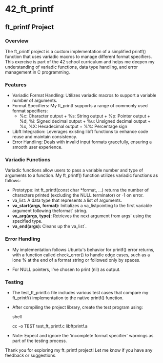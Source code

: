 # 42_ft_printf

## ft_printf Project

### Overview

The ft_printf project is a custom implementation of a simplified printf() function that uses variadic macros to manage different format specifiers. This exercise is part of the 42 school curriculum and helps me deepen my understanding of variadic functions, data type handling, and error management in C programming.

### Features

+ Variadic Format Handling: Utilizes variadic macros to support a variable number of arguments.
+ Format Specifiers: My ft_printf supports a range of commonly used format specifiers:
  + %c: Character output
        + %s: String output
        + %p: Pointer output
        + %d, %i: Signed decimal output
        + %u: Unsigned decimal output
        + %x, %X: Hexadecimal output
        + %%: Percentage sign
+ Libft Integration: Leverages existing libft functions to enhance code reuse and maintain consistency.
+ Error Handling: Deals with invalid input formats gracefully, ensuring a smooth user experience.

### Variadic Functions

Variadic functions allow users to pass a variable number and type of arguments to a function. My ft_printf() function utilizes variadic functions as follows:

+ Prototype: int ft_printf(const char *format, ...) returns the number of characters printed (excluding the NULL terminator) or -1 on error.
+ va_list: A data type that represents a list of arguments.
+ **va_start(args, format):** Initializes a va_listpointing to the first variable argument following theformat` string.
+ **va_arg(args, type):** Retrieves the next argument from args` using the specified type.
+ **va_end(args):** Cleans up the va_list`.

### Error Handling

+ My implementation follows Ubuntu's behavior for printf() error returns, with a function called check_error() to handle edge cases, such as a lone % at the end of a format string or followed only by spaces.

+ For NULL pointers, I've chosen to print (nil) as output.

### Testing

+ The test_ft_printf.c file includes various test cases that compare my ft_printf() implementation to the native printf() function.
+ After compiling the project library, create the test program using:

  shell

    cc -o TEST test_ft_printf.c libftprintf.a

+ Note: Expect and ignore the 'incomplete format specifier' warnings as part of the testing process.

Thank you for exploring my ft_printf project! Let me know if you have any feedback or suggestions.
